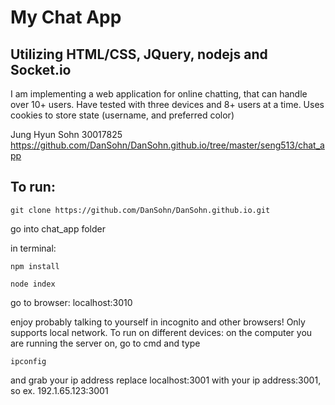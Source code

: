 # My Chat App
## Utilizing HTML/CSS, JQuery, nodejs and Socket.io

I am implementing a web application for online chatting, that can handle over 10+ users. Have tested with three devices and 8+ users at a time. 
Uses cookies to store state (username, and preferred color)

Jung Hyun Sohn
30017825
https://github.com/DanSohn/DanSohn.github.io/tree/master/seng513/chat_app
## To run:
```
git clone https://github.com/DanSohn/DanSohn.github.io.git
```
go into chat_app folder

in terminal:
```
npm install
```
```
node index
```

go to browser:
localhost:3010

enjoy probably talking to yourself in incognito and other browsers! Only supports local network.
To run on different devices:
on the computer you are running the server on, go to cmd and type 
```
ipconfig 
```
and grab your ip address
replace localhost:3001 with your ip address:3001, so ex. 192.1.65.123:3001
